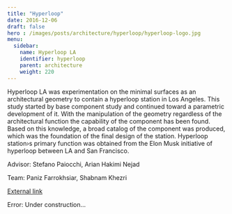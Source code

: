 ```yaml
---
title: "Hyperloop"
date: 2016-12-06
draft: false
hero : /images/posts/architecture/hyperloop/hyperloop-logo.jpg
menu:
  sidebar:
    name: Hyperloop LA
    identifier: hyperloop
    parent: architecture
    weight: 220
---
```


Hyperloop LA was experimentation on the minimal surfaces as an architectural geometry to contain a hyperloop station in Los Angeles.
This study started by base component study and continued toward a parametric development of it. With the manipulation of the geometry regardless of the architectural function the capability of the component has been found. Based on this knowledge, a broad catalog of the component was produced, which was the foundation of the final design of the station. Hyperloop station›s primary function was obtained from the Elon Musk initiative of hyperloop between LA and San Francisco. 

Advisor: Stefano Paiocchi, Arian Hakimi Nejad

Team: Paniz Farrokhsiar, Shabnam Khezri    
                                        
[External link](https://issuu.com/armannd/docs/intricacy)

<div>
	<p>		
	</p>
</div>
<div class="alert alert-danger" role="alert">
	<span class="glyphicon glyphicon-warning-sign" aria-hidden="true"></span>
	<span class="sr-only">Error:</span> 
	Under construction...
</div>
